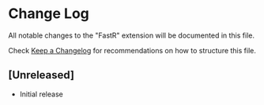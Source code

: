 # Change Log

All notable changes to the "FastR" extension will be documented in this file.

Check [Keep a Changelog](http://keepachangelog.com/) for recommendations on how to structure this file.

## [Unreleased]

- Initial release
